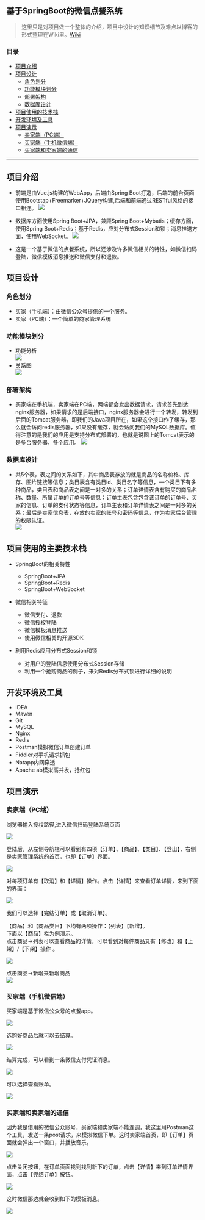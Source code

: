 ## 基于SpringBoot的微信点餐系统
>这里只是对项目做一个整体的介绍，项目中设计的知识细节及难点以博客的形式整理在Wiki里。[Wiki](https://github.com/sqmax/springboot-project/wiki)

### 目录
* [项目介绍](#项目介绍)
* [项目设计](#项目设计)
    * [角色划分](#角色划分)
    * [功能模块划分](#功能模块划分)
    * [部署架构](#部署架构)
    * [数据库设计](#数据库设计)
* [项目使用的技术栈](#项目使用的技术栈)
* [开发环境及工具](#开发环境及工具)
* [项目演示](#项目演示)
    * [卖家端（PC端）](#卖家端（PC端）)
    * [买家端（手机微信端）](#买家端（手机微信端）)
    * [买家端和卖家端的通信](#买家端和卖家端的通信)

---

## 项目介绍  
* 前端是由Vue.js构建的WebApp，后端由Spring Boot打造，后端的前台页面使用Bootstap+Freemarker+JQuery构建,后端和前端通过RESTful风格的接口相连。
![](http://p91462zt8.bkt.clouddn.com/34.PNG)

* 数据库方面使用Spring Boot+JPA，兼顾Spring Boot+Mybatis；缓存方面，使用Spring Boot+Redis；基于Redis，应对分布式Session和锁；消息推送方面，使用WebSocket。
![](http://p91462zt8.bkt.clouddn.com/21.PNG)

* 这是一个基于微信的点餐系统，所以还涉及许多微信相关的特性，如微信扫码登陆，微信模板消息推送和微信支付和退款。

## 项目设计

### 角色划分
* 买家（手机端）：由微信公众号提供的一个服务。
* 卖家（PC端）：一个简单的商家管理系统

### 功能模块划分
* 功能分析   
    ![](http://p91462zt8.bkt.clouddn.com/35.PNG)   
* 关系图           
    ![](http://p91462zt8.bkt.clouddn.com/36.PNG)   

### 部署架构
* 买家端在手机端，卖家端在PC端，两端都会发出数据请求，请求首先到达nginx服务器，如果请求的是后端接口，nginx服务器会进行一个转发，转发到后面的Tomcat服务器，即我们的Java项目所在，如果这个接口作了缓存，那么就会访问redis服务器，如果没有缓存，就会访问我们的MySQL数据库。值得注意的是我们的应用是支持分布式部署的，也就是说图上的Tomcat表示的是多台服务器，多个应用。
    ![](http://p91462zt8.bkt.clouddn.com/37.PNG)
### 数据库设计
*  共5个表，表之间的关系如下，其中商品表存放的就是商品的名称价格、库存、图片链接等信息；类目表含有类目id、类目名字等信息，一个类目下有多种商品，类目表和商品表之间是一对多的关系；订单详情表含有购买的商品名称、数量、所属订单的订单号等信息；订单主表包含包含该订单的订单号、买家的信息、订单的支付状态等信息，订单主表和订单详情表之间是一对多的关系；最后是卖家信息表，存放的卖家的账号和密码等信息，作为卖家后台管理的权限认证。   
    ![](http://p91462zt8.bkt.clouddn.com/38.PNG)       


## 项目使用的主要技术栈
* SpringBoot的相关特性
    * SpringBoot+JPA
    * SpringBoot+Redis
    * SpringBoot+WebSocket
    
* 微信相关特征
    * 微信支付、退款
    * 微信授权登陆
    * 微信模板消息推送
    * 使用微信相关的开源SDK
* 利用Redis应用分布式Session和锁
    * 对用户的登陆信息使用分布式Session存储
    * 利用一个抢购商品的例子，来对Redis分布式锁进行详细的说明

## 开发环境及工具
* IDEA   
* Maven   
* Git   
* MySQL
* Nginx
* Redis                
* Postman模拟微信订单创建订单
* Fiddler对手机请求抓包    
* Natapp内网穿透       
* Apache ab模拟高并发，抢红包

## 项目演示   

### 卖家端（PC端）  

浏览器输入授权路径,进入微信扫码登陆系统页面         

![](http://p91462zt8.bkt.clouddn.com/24.PNG)                                                         

登陆后，从左侧导航栏可以看到有四项【订单】、【商品】、【类目】、【登出】，右侧是卖家管理系统的首页，也即【订单】界面。   

![](http://p91462zt8.bkt.clouddn.com/25.PNG)   

 对每项订单有【取消】和【详情】操作。点击【详情】来查看订单详情，来到下面的界面：
 
 ![](http://p91462zt8.bkt.clouddn.com/28.PNG)
 
 我们可以选择【完结订单】或【取消订单】。       

【商品】和【商品类目】下均有两项操作：【列表】【新增】。      
下面以【商品】栏为例演示。     
点击商品->列表可以查看商品的详情，可以看到对每件商品又有【修改】和【上架】/【下架】操作 。       

![](http://p91462zt8.bkt.clouddn.com/26.PNG)

点击商品->新增来新增商品        
 ![](http://p91462zt8.bkt.clouddn.com/23.PNG)     
 
### 买家端（手机微信端）
买家端是基于微信公众号的点餐app。      

![](http://p91462zt8.bkt.clouddn.com/28.jpg)

选购好商品后就可以去结算。

![](http://p91462zt8.bkt.clouddn.com/30.jpg)

结算完成，可以看到一条微信支付凭证消息。

![](http://p91462zt8.bkt.clouddn.com/31.jpg)

可以选择查看账单。

![](http://p91462zt8.bkt.clouddn.com/32.jpg)

### 买家端和卖家端的通信
因为我是借用的微信公众账号，买家端和卖家端不能连调，我这里用Postman这个工具，发送一条post请求，来模拟微信下单。这时卖家端首页，即【订单】页面就会弹出一个窗口，并播放音乐。   

![](http://p91462zt8.bkt.clouddn.com/27.PNG)  

点击关闭按钮，在订单页面找到找到新下的订单，点击【详情】来到订单详情界面，点击【完结订单】按钮。

![](http://p91462zt8.bkt.clouddn.com/33.PNG)

这时微信那边就会收到如下的模板消息。   

![](http://p91462zt8.bkt.clouddn.com/29.jpg)





